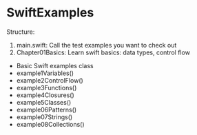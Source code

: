 # SwiftExamples
Structure:
1. main.swift: Call the test examples you want to check out
2. Chapter01Basics: Learn swift basics: data types, control flow
  - Basic Swift examples class
  - example1Variables()
  - example2ControlFlow()
  - example3Functions()
  - example4Closures()
  - example5Classes()
  - example06Patterns()
  - example07Strings()
  - example08Collections()

